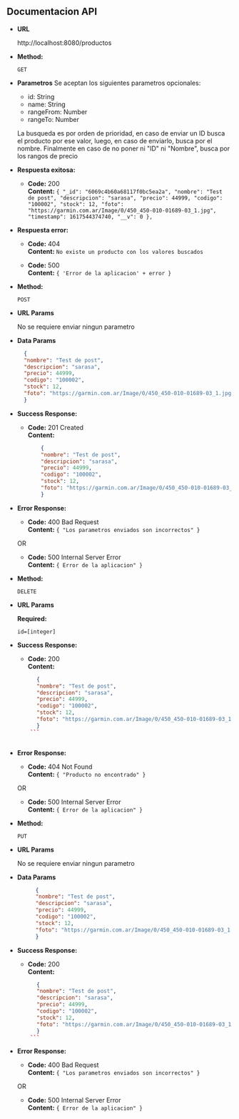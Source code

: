 **Documentacion API**
----
  
* **URL**

  http://localhost:8080/productos

* **Method:**
  
  `GET`
  
*  **Parametros**
    Se aceptan los siguientes parametros opcionales:
    - id: String
    - name: String
    - rangeFrom: Number
    - rangeTo: Number

    La busqueda es por orden de prioridad, en caso de enviar un ID busca el producto por ese valor, luego, en caso de enviarlo, busca por el nombre. Finalmente en caso de no poner ni "ID" ni "Nombre", busca por los rangos de precio

* **Respuesta exitosa:**
  
    * **Code:** 200 <br />
    **Content:** `{
                  "_id": "6069c4b60a68117f0bc5ea2a",
                  "nombre": "Test de post",
                  "descripcion": "sarasa",
                  "precio": 44999,
                  "codigo": "100002",
                  "stock": 12,
                  "foto": "https://garmin.com.ar/Image/0/450_450-010-01689-03_1.jpg",
                  "timestamp": 1617544374740,
                  "__v": 0
              },
                    `
 
* **Respuesta error:**

  * **Code:** 404 <br />
    **Content:** `No existe un producto con los valores buscados`
  
  * **Code:** 500 <br />
    **Content:** `{ 'Error de la aplicacion' + error }`




* **Method:**
  
    `POST`
  
*  **URL Params**

    No se requiere enviar ningun parametro

* **Data Params**

  ```JSON
    {
    "nombre": "Test de post",
    "descripcion": "sarasa",
    "precio": 44999,
    "codigo": "100002",
    "stock": 12,
    "foto": "https://garmin.com.ar/Image/0/450_450-010-01689-03_1.jpg"
    }
  ```

* **Success Response:**
    * **Code:** 201 Created<br />
    **Content:**
      ```JSON
          {
          "nombre": "Test de post",
          "descripcion": "sarasa",
          "precio": 44999,
          "codigo": "100002",
          "stock": 12,
          "foto": "https://garmin.com.ar/Image/0/450_450-010-01689-03_1.jpg"
          }
        ```


* **Error Response:**


  * **Code:** 400 Bad Request <br />
    **Content:** `{ "Los parametros enviados son incorrectos" }`

  OR

  * **Code:** 500 Internal Server Error <br />
    **Content:** `{ Error de la aplicacion" }`




* **Method:**
  
    `DELETE`
  
*  **URL Params**

   **Required:**
 
   `id=[integer]`

* **Success Response:**
   
    * **Code:** 200 <br />
    **Content:** 
    ```JSON
          {
          "nombre": "Test de post",
          "descripcion": "sarasa",
          "precio": 44999,
          "codigo": "100002",
          "stock": 12,
          "foto": "https://garmin.com.ar/Image/0/450_450-010-01689-03_1.jpg"
          }
        ```
        
* **Error Response:**


  * **Code:** 404 Not Found <br />
    **Content:** `{ "Producto no encontrado" }`

  OR

  * **Code:** 500 Internal Server Error <br />
    **Content:** `{ Error de la aplicacion" }`

 
 * **Method:**
  
    `PUT`
  
*  **URL Params**

    No se requiere enviar ningun parametro

* **Data Params**

 ```JSON
          {
          "nombre": "Test de post",
          "descripcion": "sarasa",
          "precio": 44999,
          "codigo": "100002",
          "stock": 12,
          "foto": "https://garmin.com.ar/Image/0/450_450-010-01689-03_1.jpg"
          }
```

* **Success Response:**
    * **Code:** 200 <br />
    **Content:** 
    ```JSON
          {
          "nombre": "Test de post",
          "descripcion": "sarasa",
          "precio": 44999,
          "codigo": "100002",
          "stock": 12,
          "foto": "https://garmin.com.ar/Image/0/450_450-010-01689-03_1.jpg"
          }
        ```
   
 
* **Error Response:**


  * **Code:** 400 Bad Request <br />
    **Content:** `{ "Los parametros enviados son incorrectos" }`

  OR

  * **Code:** 500 Internal Server Error <br />
    **Content:** `{ Error de la aplicacion" }`
